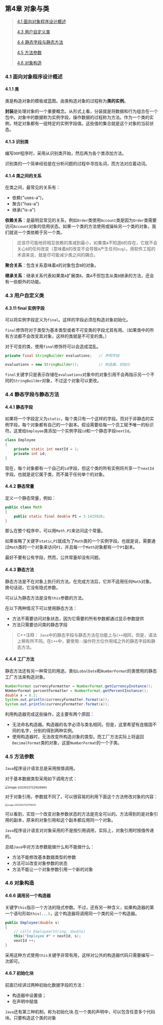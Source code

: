 ## 第4章 对象与类

>[4.1 面向对象程序设计概述](#4.1)
>
>[4.3 用户自定义类](#.3)
>
>[4.4 静态字段与静态方法](#4.4)
>
>[4.5 方法参数](#4.5)
>
>[4.6 对象构造](#4.6)

<h3 id= "4.1">4.1 面向对象程序设计概述</h3>

#### 4.1.1 类

类是构造对象的模板或蓝图。由类构造对象的过程称为**类的实例**。

**封装**是处理对象的一个重要概念。从形式上看，分装就是将数据和行为组合在一个包中。对象中的数据称为实例字段，操作数据的过程称为方法。作为一个类的实例，特定对象都有一组特定的实例字段值。这些值的集合就是这个对象的当前状态。

#### 4.1.3 识别类

编写`OOP`程序时，采用从识别类开始，然后再为各个类添加方法。

识别类的一个简单经验是在分析问题的过程中寻找名词，而方法对应着动词。

#### 4.1.4 类之间的关系

在类之间，最常见的关系有：

* 依赖("uses-a")，
* 聚合("has-a")
* 继承("is-a")

**依赖关系**：是最明显常见的关系，例如`Order`类使用`Account`类是因为`Order`类需要访问`Account`对象的信用状态。如果一个类的方法使用或操纵另一个类的对象，我们就说一个类依赖于另一个类。

> 应该尽可能地将相互依赖的类减到最小，如果类`A`不知道`B`的存在，它就不会关心`B`的任何改变（意味着`B`的改变不会导致`A`产生任何`bug`）。用软件工程的术语来说，就是尽可能减少类之间的耦合。

**聚合关系**：包含关系意味着`A`的对象包含`B`的对象。

**继承关系**：继承关系代表如果类`A`扩展类`B`，类`A`不但包含从类`B`继承的方法，还会有一些额外的功能。

<h3 id="4.3">
4.3 用户自定义类
</h3>

#### 4.3.11 final 实例字段

可以将实例字段定义为`final`。这样的字段必须在构造对象初始化。

`final`修饰符对于类型为基本类型或者不可变类的字段尤其有用。（如果类中的所有方法都不会改变其对象，这样的类就是不可变的类。）

对于可变的类，使用`final`修饰符可以会造成混乱。

````java
private final StringBuilder evaluations;   // 声明字段

evaluations = new StringBuilder();         // 构造器，初始化 
````

`final`关键字只是表示存储在`evaluations`对象中的对象引用不会再指示另一个不同的`StringBuilder`对象，不过这个对象可以更改。

<h3 id="4.4">
4.4 静态字段与静态方法
</h3>

#### 4.4.1 静态字段

如果将一个字段定义为`static`，每个类只有一个这样的字段。而对于非静态的实例字段，每个对象都有自己的一个副本。假设需要给每一个员工赋予唯一的标识符。这里给`Employee`类添加一个实例字段`id`和一个静态字段`nextId`。

```java
class Employee
{
	private static int nextId = 1;
	private int id;
}
```

现在，每个对象都有一个自己的`id`字段，但这个类的所有实例将共享一个`nextId`字段。也就是说它属于类，而不属于任何单个的对象。

#### 4.4.2 静态常量

定义一个静态常量，例如：

```java
public class Math
{
	public static final double PI = 3.1415926;
}
```

那么在整个程序中，可以用`Math.PI`来访问这个常量。

如果省略了关键字`static`,`PI`就成为了`Math`类的一个实例字段。也就是说，需要通过`Math`类的一个对象来访问`PI`，并且每一个`Math`对象都有一个`PI`副本。

最好不要有公有字段，然而，公共常量却没有问题。

#### 4.4.3 静态方法

静态方法是不在对象上执行的方法。在完成方法后，它并不适用任何`Math`对象。换句话说，它没有隐式参数。

可以认为静态方法是没有`this`参数的方法。

在以下两种情况下可以使用静态方法：

* 方法不需要访问对象状态，因为它需要的所有参数都通过显示参数提供
* 方法只需要访问类的静态字段

> C++注释： `Java`中的静态字段与静态方法在功能上与`C++`相同，但是，语法上稍有所不同。在`C++`中，要使用`::`操作符方位作用域之外的静态字段和静态方法。

#### 4.4.4 工厂方法

静态方法还有另一种常见的用途。类似`LobalDate`和`NumberFormat`的类使用的静态工厂方法来构造对象。

```java
NumberFormat currencyFormatter = NumberFormat.getCurrencyInstance();
NUmberFormat percentFormatter = NumberFormat.getPercentInstance();
double x = 0.1;
System.out.println(currencyFormatter.format(x));
System.out.println(currencyFormatter.format(x));
```

利用构造器完成这些操作，这主要有两个原因：

* 无法命名构造器。构造器的名字必须与类名相同，但是，这里希望有连俄国不同的名字，分别的得到两种实例。
* 使用构造器时，无法改变所构造对象的类型。而工厂方法实际上将返回`DecimalFormat`类的对象，这是`NumberFormat`的一个子类。

<h3 id="4.5">
4.5 方法参数
</h3>

`Java`程序设计语言总是采用按值调用。

对于基本数据类型采用如下调用方式：

<img src="./../assets/blog_res/第4章 对象与类.assets/image-20230227221626963.png" alt="image-20230227221626963" style="zoom:67%;" />

对于对象引用，参数就不同了，可以很容易的利用下面这个方法修改对象的内容：

<img src="./../assets/blog_res/第4章 对象与类.assets/image-20230227221759323.png" alt="image-20230227221759323" style="zoom:50%;" />

可以看到，实现一个改变对象参数状态的方法是完全可以的。方法得到的是对象引用的副本，原来的对象引用和这个副本都应用同一个对象。

`Java`程序设计语言对对象采用的不是按引用调用，实际上，对象引用时按值传递的。

总结`Java`中对方法参数能做什么和不能做什么：

* 方法不能修改基本数据类型的参数
* 方法可以改变对象参数的状态
* 方法不能让一个对象参数引用一个新的对象

<h3 id = "4.6">
4.6 对象构造
</h3>

#### 4.6.6 调用另一个构造器

关键字`this`指示一个方法的隐式参数。不过，还有另一种含义，如果构造器的第一个语句形如`this(...)`，这个构造器将调用同一个类的另一个构造器。

```java
public Employee(double s)
{
	// calls Employee(String, double)
	this("Employee #" + nextId, s);
	nextId ++;
}
```

采用这种方式使用`this`关键字非常有用，这样对公共的构造器代码只需要编写一次即可。

#### 4.6.7 初始化块

前面已经讲过两种初始化数据字段的方法：

* 构造器中设置值；
* 在声明中赋值

`Java`还有第三种机制，称为初始化块.在一个类的声明中，可以包含任意多个代码块。只要构造这个类的对象